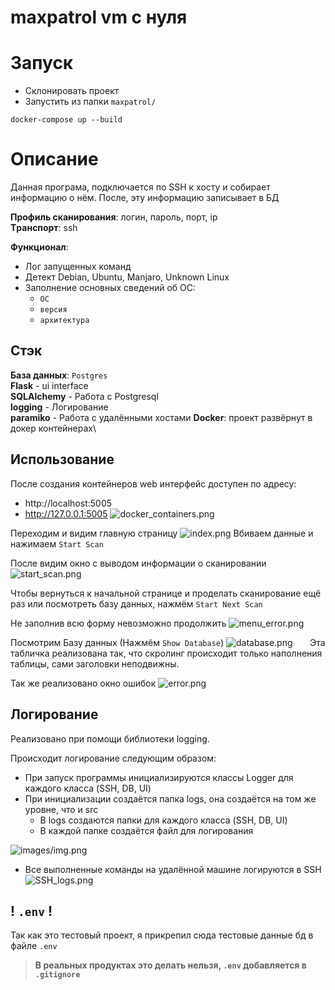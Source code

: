 # maxpatrol vm с нуля

# Запуск

- Склонировать проект
- Запустить из папки `maxpatrol/`

```shell
docker-compose up --build
```

# Описание

Данная програма, подключается по SSH к хосту и собирает информацию о нём. После, эту информацию записывает в БД

**Профиль сканирования**: логин, пароль, порт, ip\
**Tранспорт**: ssh

**Функционал**:
- Лог запущенных команд
- Детект Debian, Ubuntu, Manjaro, Unknown Linux
- Заполнение основных сведений об ОС: 
  - `ОС`
  - `версия`
  - `архитектура`

## Стэк
**База данных**: `Postgres`\
**Flask** - ui interface\
**SQLAlchemy** - Работа с Postgresql\
**logging** - Логирование\
**paramiko** - Работа с удалёнными хостами
**Docker**: проект развёрнут в докер контейнерах\


## Использование

После создания контейнеров web интерфейс доступен по адресу:
- http://localhost:5005 
- http://127.0.0.1:5005
![docker_containers.png](images/docker_containers.png)

Переходим и видим главную страницу
![index.png](images/index.png)
Вбиваем данные и нажимаем `Start Scan`

После видим окно с выводом информации о сканировании
![start_scan.png](images/start_scan.png)

Чтобы вернуться к начальной странице и проделать сканирование ещё раз или посмотреть базу данных, нажмём `Start Next Scan`

Не заполнив всю форму невозможно продолжить
![menu_error.png](images/menu_error.png)

Посмотрим Базу данных (Нажмём `Show Database`)
![database.png](images/database.png)
&nbsp;&nbsp;&nbsp;&nbsp;&nbsp; Эта табличка реализована так, что скролинг происходит только наполнения таблицы, сами заголовки неподвижны.

Так же реализовано окно ошибок
![error.png](images/error.png)

##  Логирование

Реализовано при помощи библиотеки logging.

Происходит логирование следующим образом:
- При запуск программы инициализируются классы Logger для каждого класса (SSH, DB, UI)
- При инициализации создаётся папка logs, она создаётся на том же уровне, что и src 
  - В logs создаются папки для каждого класса (SSH, DB, UI)
  - В каждой папке создаётся файл для логирования

![images/img.png](images/logs-dir_struct.png)
- Все выполненные команды на удалённой машине логируются в SSH
![SSH_logs.png](images/SSH_logs.png)

## ! `.env` !

Так как это тестовый проект, я прикрепил сюда тестовые данные бд в файле `.env` 

> **В реальных продуктах это делать нельзя, `.env` добавляется в `.gitignore`**

